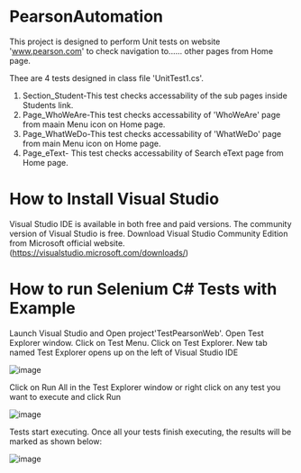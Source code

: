 # PearsonAutomation

This project is designed to perform Unit tests on website 'www.pearson.com' to check navigation to...... other pages from Home page.

Thee are 4  tests designed in class file 'UnitTest1.cs'.
1. Section_Student-This test checks accessability of the sub pages inside Students link.
2. Page_WhoWeAre-This test checks accessability of 'WhoWeAre' page from maain Menu icon on Home page.
3. Page_WhatWeDo-This test checks accessability of 'WhatWeDo' page from main Menu icon on Home page.
4. Page_eText- This test checks accessability of Search eText page from Home page.

# How to Install Visual Studio
Visual Studio IDE is available in both free and paid versions. The community version of Visual Studio is free.
Download Visual Studio Community Edition from Microsoft official website. (https://visualstudio.microsoft.com/downloads/)

# How to run Selenium C# Tests with Example
Launch Visual Studio and Open project'TestPearsonWeb'.
Open Test Explorer window. Click on Test Menu. Click on Test Explorer. New tab named Test Explorer opens up on the left of Visual Studio IDE

![image](https://user-images.githubusercontent.com/107007668/172637841-97a9dba0-17e2-4e0f-884d-8e53d47ef0aa.png)

Click on Run All in the Test Explorer window or right click on any test you want to execute and click Run

![image](https://user-images.githubusercontent.com/107007668/172638848-0e4d8b37-8e71-4da4-a0a7-a105cb1dffe4.png)

Tests start executing.
Once all your tests finish executing, the results will be marked as shown below:

![image](https://user-images.githubusercontent.com/107007668/172638949-81575930-ee9a-4300-b232-78385fb4ec0f.png)
